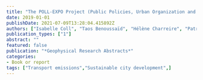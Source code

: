 ```yaml
---
title: "The POLL-EXPO Project (Public Policies, Urban Organization and Logistics as Levers for EXPOsure)."
date: 2019-01-01
publishDate: 2021-07-09T13:28:04.415892Z
authors: ["Isabelle Coll", "Taos Benoussaïd", "Hélène Charreire", "Patrice Coll", "Nicolas Coulombel", "Laetitia Dablanc", "Arthur Elessa Etuman", "Caroline Gallez", "Marc Guevara", "Oriol Jorba"]
publication_types: ["1"]
abstract: ""
featured: false
publication: "*Geophysical Research Abstracts*"
categories:
- Book or report
tags: ["Transport emissions","Sustainable city development",]
---
```


